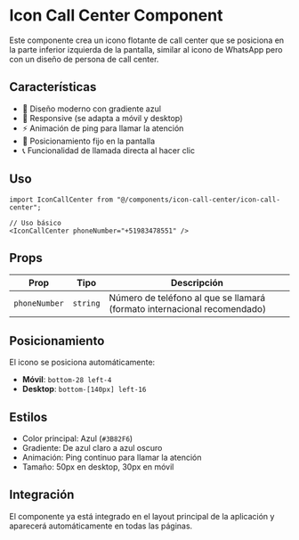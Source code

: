 # Icon Call Center Component

Este componente crea un icono flotante de call center que se posiciona en la parte inferior izquierda de la pantalla, similar al icono de WhatsApp pero con un diseño de persona de call center.

## Características

- 🎨 Diseño moderno con gradiente azul
- 📱 Responsive (se adapta a móvil y desktop)
- ⚡ Animación de ping para llamar la atención
- 🎯 Posicionamiento fijo en la pantalla
- 📞 Funcionalidad de llamada directa al hacer clic

## Uso

```tsx
import IconCallCenter from "@/components/icon-call-center/icon-call-center";

// Uso básico
<IconCallCenter phoneNumber="+51983478551" />
```

## Props

| Prop | Tipo | Descripción |
|------|------|-------------|
| `phoneNumber` | `string` | Número de teléfono al que se llamará (formato internacional recomendado) |

## Posicionamiento

El icono se posiciona automáticamente:
- **Móvil**: `bottom-28 left-4`
- **Desktop**: `bottom-[140px] left-16`

## Estilos

- Color principal: Azul (`#3B82F6`)
- Gradiente: De azul claro a azul oscuro
- Animación: Ping continuo para llamar la atención
- Tamaño: 50px en desktop, 30px en móvil

## Integración

El componente ya está integrado en el layout principal de la aplicación y aparecerá automáticamente en todas las páginas. 